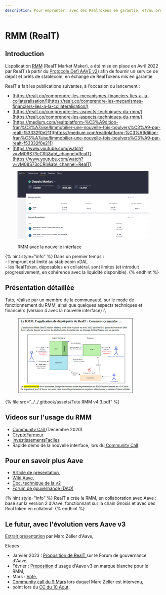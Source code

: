```yaml
---
description: Pour emprunter, avec des RealTokens en garantie, et/ou prêter des xDai.
---
```


# RMM (RealT)

## Introduction

L’application [RMM](https://rmm.realtoken.network/markets) (RealT Market Maker), a été mise en place en Avril 2022 par RealT (à partir du [Protocole Defi AAVE v2](./#pour-en-savoir-plus-aave)) afin de fournir un service de dépôt et prêts de stablecoin, en échange de RealTokens mis en garantie.

RealT a fait les publications suivantes, à l'occasion du lancement :&#x20;

* [https://realt.co/comprendre-les-mecanismes-financiers-lies-a-la-collateralisation/](https://realt.co/comprendre-les-mecanismes-financiers-lies-a-la-collateralisation/)
* [https://realt.co/comprendre-les-aspects-techniques-du-rmm/](https://realt.co/comprendre-les-aspects-techniques-du-rmm/)
* [https://medium.com/realtplatform-%C3%A9dition-fran%C3%A7aise/limmobilier-une-nouvelle-fois-boulvers%C3%A9-par-realt-f53332f0e211](https://medium.com/realtplatform-%C3%A9dition-fran%C3%A7aise/limmobilier-une-nouvelle-fois-boulvers%C3%A9-par-realt-f53332f0e211)
* [https://www.youtube.com/watch?v=vM08S73cCRI\&ab\_channel=RealT](https://www.youtube.com/watch?v=vM08S73cCRI\&ab\_channel=RealT)

<figure><img src="../../.gitbook/assets/image (6) (1).png" alt=""><figcaption><p>RMM avec la nouvelle interface</p></figcaption></figure>

{% hint style="info" %}
Dans un premier temps : \
&#x20;   \- l'emprunt est limité au stablecoin xDAI,\
&#x20;   \- les RealToken, déposables en collatéral, sont limités (et introduit progressivement, en cohérence avec la liquidité disponible).
{% endhint %}

## Présentation détaillée&#x20;

Tuto, réalisé par un membre de la communauté, sur le mode de fonctionnement du RMM, ainsi que quelques aspects techniques et financiers (version 4 avec la nouvelle interface) :\


<figure><img src="../../.gitbook/assets/image (1) (1) (1) (1).png" alt="" width="375"><figcaption></figcaption></figure>

{% file src="../../.gitbook/assets/Tuto RMM v4.3.pdf" %}

## Videos sur l'usage du RMM&#x20;

* [Community Call ](https://www.youtube.com/watch?v=r-8vWr-2pJM\&t=1362s\&ab\_channel=RealT)(Décembre 2020)
* [CryptoFarmeur](https://www.youtube.com/watch?v=O6knU1h5PBk\&ab\_channel=CryptoFarmeur)
* [InvestissementsFaciles](https://www.youtube.com/watch?v=jzHpillL5gI\&ab\_channel=InvestissementsFaciles)
* Rapide démo de la nouvelle interface, lors du[ Community Call](https://youtu.be/Ej51XSb36B0?t=3603)

## Pour en savoir plus Aave

* [Article de présentation](https://coinacademy.fr/aave-aave-fondamental/),
* [Wiki](https://docs.aave.com/hub/)[ Aave](https://docs.aave.com/hub/),
* [Doc. technique de la v2](https://docs.aave.com/developers/v/2.0/)
* [Forum de gouvernance (DAO)](https://governance.aave.com/)

{% hint style="info" %}
RealT a crée le RMM, en collaboration avec Aave : basé sur la version 2 d'Aave,  fonctionnant sur la chain Gnosis et avec des RealToken en collateral.
{% endhint %}

## Le futur, avec l'évolution vers Aave v3

[Extrait présentation](https://youtu.be/9M\_fcVH-OIg?t=1477) par Marc Zeller d'Aave,

Etapes :&#x20;

* Janvier 2023 : [Proposition de RealT ](https://governance.aave.com/t/deploy-the-rmm-v2-with-the-aave-v3-version/11249)sur le Forum de gouvernance d'Aave,
* Février : [Proposition](https://governance.aave.com/t/arfc-proposal-for-deploying-whitelabel-aave-v3-market-for-realt-tokens-on-gnosischain/11897) d'usage d'Aave v3 en marque blanche pour le RMM,
* Mars : [Vote](https://snapshot.org/#/aave.eth/proposal/0xff69be7580614ebc1a455591c1bd651d8f0af12070d277d7d8846beb3c7c964b),
* [Community call du 9 Mars](https://www.youtube.com/watch?v=Csfsqg6tFuU\&ab\_channel=RealT) lors duquel Marc Zeller est intervenu,
* point lors du [CC du 10 Aout](https://youtu.be/gaBDoGh2w4k?t=3903).
